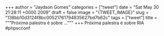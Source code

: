 
+++
author = "Jaydson Gomes"
categories = ["tweet"]
date = "Sat May 30 21:28:11 +0000 2009"
draft = false
image = "{TWEET_IMAGE}"
slug = "138bb10d3124f8bc00521761794835627bd7b62c"
tags = ["tweet"]
title = """Próxima palestra é sobre ..."""
+++
Próxima palestra é sobre RIA #phpscconf
